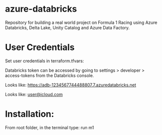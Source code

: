 # azure-databricks
Repository for building a real world project on Formula 1 Racing using Azure Databricks, Delta Lake, Unity Catalog and Azure Data Factory.

# User Credentials
Set user credentials in terraform.tfvars:
<!-- Databricks Token --> Databricks token can be accessed by going to settings > developer > access-tokens from the Databricks console.
<!-- Databricks URL -->
Looks like:
https://adb-1234567744488807.7.azuredatabricks.net
<!-- Databricks User -->
Looks like:
user@icloud.com

# Installation:
<!-- For M1-M2 Macs -->
From root folder, in the terminal type:
run m1